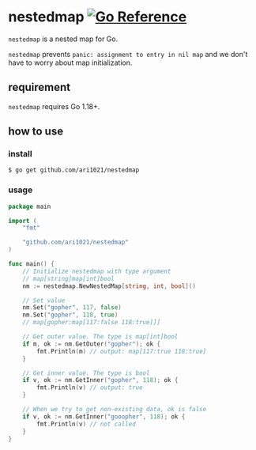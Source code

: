 # nestedmap [![Go Reference](https://pkg.go.dev/badge/github.com/ari1021/nestedmap.svg)](https://pkg.go.dev/github.com/ari1021/nestedmap)

`nestedmap` is a nested map for Go.

`nestedmap` prevents `panic: assignment to entry in nil map` and we don't have to worry about map initialization.

## requirement

`nestedmap` requires Go 1.18+.

## how to use

### install

```
$ go get github.com/ari1021/nestedmap
```

### usage

```go
package main

import (
	"fmt"

	"github.com/ari1021/nestedmap"
)

func main() {
    // Initialize nestedmap with type argument
    // map[string]map[int]bool
	nm := nestedmap.NewNestedMap[string, int, bool]()

    // Set value
	nm.Set("gopher", 117, false)
	nm.Set("gopher", 118, true)
    // map[gopher:map[117:false 118:true]]]

    // Get outer value. The type is map[int]bool
	if m, ok := nm.GetOuter("gopher"); ok {
		fmt.Println(m) // output: map[117:true 118:true]
	}

    // Get inner value. The type is bool
	if v, ok := nm.GetInner("gopher", 118); ok {
		fmt.Println(v) // output: true
	}

    // When we try to get non-existing data, ok is false
	if v, ok := nm.GetInner("gooopher", 118); ok {
		fmt.Println(v) // not called
	}
}
```